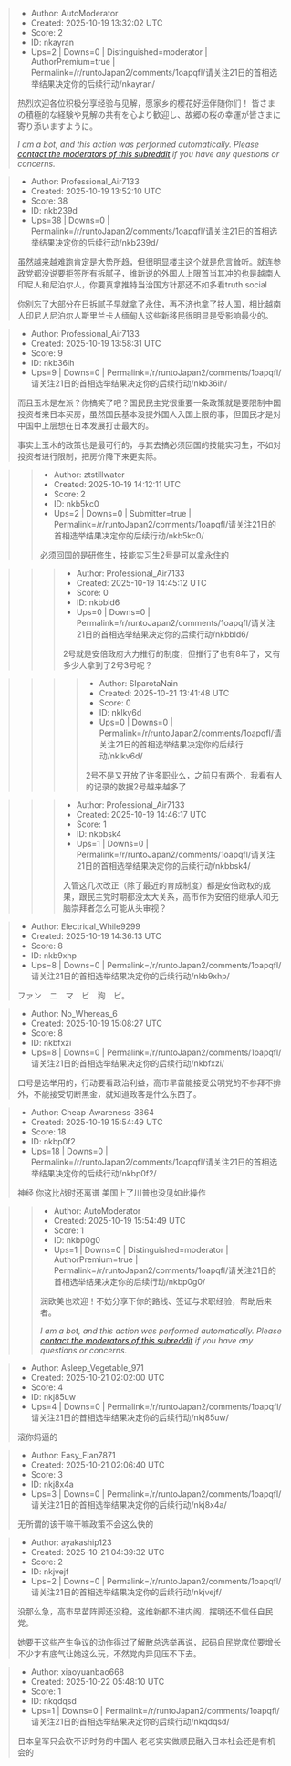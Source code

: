 > - Author: AutoModerator
> - Created: 2025-10-19 13:32:02 UTC
> - Score: 2
> - ID: nkayran
> - Ups=2 | Downs=0 | Distinguished=moderator | AuthorPremium=true | Permalink=/r/runtoJapan2/comments/1oapqfl/请关注21日的首相选举结果决定你的后续行动/nkayran/
>
> 热烈欢迎各位积极分享经验与见解，愿家乡的樱花好运伴随你们！
> 皆さまの積極的な経験や見解の共有を心より歓迎し、故郷の桜の幸運が皆さまに寄り添いますように。
> 
> *I am a bot, and this action was performed automatically. Please [contact the moderators of this subreddit](/message/compose/?to=/r/runtoJapan2) if you have any questions or concerns.*

> - Author: Professional_Air7133
> - Created: 2025-10-19 13:52:10 UTC
> - Score: 38
> - ID: nkb239d
> - Ups=38 | Downs=0 | Permalink=/r/runtoJapan2/comments/1oapqfl/请关注21日的首相选举结果决定你的后续行动/nkb239d/
>
> 虽然越来越难跑肯定是大势所趋，但很明显楼主这个就是危言耸听。就连参政党都没说要拒签所有拆腻子，维新说的外国人上限首当其冲的也是越南人印尼人和尼泊尔人，你要真拿推特当治国方针那还不如多看truth social
> 
> 你别忘了大部分在日拆腻子早就拿了永住，再不济也拿了技人国，相比越南人印尼人尼泊尔人斯里兰卡人缅甸人这些新移民很明显是受影响最少的。

> - Author: Professional_Air7133
> - Created: 2025-10-19 13:58:31 UTC
> - Score: 9
> - ID: nkb36ih
> - Ups=9 | Downs=0 | Permalink=/r/runtoJapan2/comments/1oapqfl/请关注21日的首相选举结果决定你的后续行动/nkb36ih/
>
> 而且玉木是左派？你搞笑了吧？国民民主党很重要一条政策就是要限制中国投资者来日本买房，虽然国民基本没提外国人入国上限的事，但国民才是对中国中上层想在日本发展打击最大的。
> 
> 事实上玉木的政策也是最可行的，与其去搞必须回国的技能实习生，不如对投资者进行限制，把房价降下来更实际。

>> - Author: ztstillwater
>> - Created: 2025-10-19 14:12:11 UTC
>> - Score: 2
>> - ID: nkb5kc0
>> - Ups=2 | Downs=0 | Submitter=true | Permalink=/r/runtoJapan2/comments/1oapqfl/请关注21日的首相选举结果决定你的后续行动/nkb5kc0/
>>
>> 必须回国的是研修生，技能实习生2号是可以拿永住的

>>> - Author: Professional_Air7133
>>> - Created: 2025-10-19 14:45:12 UTC
>>> - Score: 0
>>> - ID: nkbbld6
>>> - Ups=0 | Downs=0 | Permalink=/r/runtoJapan2/comments/1oapqfl/请关注21日的首相选举结果决定你的后续行动/nkbbld6/
>>>
>>> 2号就是安倍政府大力推行的制度，但推行了也有8年了，又有多少人拿到了2号3号呢？

>>>> - Author: SIparotaNain
>>>> - Created: 2025-10-21 13:41:48 UTC
>>>> - Score: 0
>>>> - ID: nklkv6d
>>>> - Ups=0 | Downs=0 | Permalink=/r/runtoJapan2/comments/1oapqfl/请关注21日的首相选举结果决定你的后续行动/nklkv6d/
>>>>
>>>> 2号不是又开放了许多职业么，之前只有两个，我看有人的记录的数据2号越来越多了

>>> - Author: Professional_Air7133
>>> - Created: 2025-10-19 14:46:17 UTC
>>> - Score: 1
>>> - ID: nkbbsk4
>>> - Ups=1 | Downs=0 | Permalink=/r/runtoJapan2/comments/1oapqfl/请关注21日的首相选举结果决定你的后续行动/nkbbsk4/
>>>
>>> 入管这几次改正（除了最近的育成制度）都是安倍政权的成果，跟民主党时期都没太大关系，高市作为安倍的继承人和无脑崇拜者怎么可能从头审视？

> - Author: Electrical_While9299
> - Created: 2025-10-19 14:36:13 UTC
> - Score: 8
> - ID: nkb9xhp
> - Ups=8 | Downs=0 | Permalink=/r/runtoJapan2/comments/1oapqfl/请关注21日的首相选举结果决定你的后续行动/nkb9xhp/
>
> ファン　ニ　マ　ビ　狗　ピ。

> - Author: No_Whereas_6
> - Created: 2025-10-19 15:08:27 UTC
> - Score: 8
> - ID: nkbfxzi
> - Ups=8 | Downs=0 | Permalink=/r/runtoJapan2/comments/1oapqfl/请关注21日的首相选举结果决定你的后续行动/nkbfxzi/
>
> 口号是选举用的，行动要看政治利益，高市早苗能接受公明党的不参拜不排外，不能接受切断黑金，就知道政客是什么东西了。

> - Author: Cheap-Awareness-3864
> - Created: 2025-10-19 15:54:49 UTC
> - Score: 18
> - ID: nkbp0f2
> - Ups=18 | Downs=0 | Permalink=/r/runtoJapan2/comments/1oapqfl/请关注21日的首相选举结果决定你的后续行动/nkbp0f2/
>
> 神经 你这比战时还离谱 美国上了川普也没见如此操作

>> - Author: AutoModerator
>> - Created: 2025-10-19 15:54:49 UTC
>> - Score: 1
>> - ID: nkbp0g0
>> - Ups=1 | Downs=0 | Distinguished=moderator | AuthorPremium=true | Permalink=/r/runtoJapan2/comments/1oapqfl/请关注21日的首相选举结果决定你的后续行动/nkbp0g0/
>>
>> 润欧美也欢迎！不妨分享下你的路线、签证与求职经验，帮助后来者。
>> 
>> 
>> *I am a bot, and this action was performed automatically. Please [contact the moderators of this subreddit](/message/compose/?to=/r/runtoJapan2) if you have any questions or concerns.*

> - Author: Asleep_Vegetable_971
> - Created: 2025-10-21 02:02:00 UTC
> - Score: 4
> - ID: nkj85uw
> - Ups=4 | Downs=0 | Permalink=/r/runtoJapan2/comments/1oapqfl/请关注21日的首相选举结果决定你的后续行动/nkj85uw/
>
> 滚你妈逼的

> - Author: Easy_Flan7871
> - Created: 2025-10-21 02:06:40 UTC
> - Score: 3
> - ID: nkj8x4a
> - Ups=3 | Downs=0 | Permalink=/r/runtoJapan2/comments/1oapqfl/请关注21日的首相选举结果决定你的后续行动/nkj8x4a/
>
> 无所谓的该干嘛干嘛政策不会这么快的

> - Author: ayakaship123
> - Created: 2025-10-21 04:39:32 UTC
> - Score: 2
> - ID: nkjvejf
> - Ups=2 | Downs=0 | Permalink=/r/runtoJapan2/comments/1oapqfl/请关注21日的首相选举结果决定你的后续行动/nkjvejf/
>
> 没那么急，高市早苗阵脚还没稳。这维新都不进内阁，摆明还不信任自民党。
> 
> 她要干这些产生争议的动作得过了解散总选举再说，起码自民党席位要增长不少才有底气让她这么玩，不然党内异见压不下去。

> - Author: xiaoyuanbao668
> - Created: 2025-10-22 05:48:10 UTC
> - Score: 1
> - ID: nkqdqsd
> - Ups=1 | Downs=0 | Permalink=/r/runtoJapan2/comments/1oapqfl/请关注21日的首相选举结果决定你的后续行动/nkqdqsd/
>
> 日本皇军只会砍不识时务的中国人 老老实实做顺民融入日本社会还是有机会的
